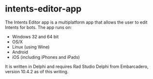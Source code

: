 # intents-editor-app
The Intents Editor app is a multiplatform app that allows the user to
edit Intents for bots. The app runs on:

- Windows 32 and 64 bit
- OS/X
- Linux (using Wine)
- Android
- iOS (including iPhones and iPads)

It is written in Delphi and requires Rad Studio Delphi from Embarcadero,
version 10.4.2 as of this writing.

